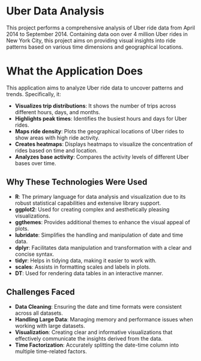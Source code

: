 # Uber Data Analysis
This project performs a comprehensive analysis of Uber ride data from April 2014 to September 2014. Containing data oon over 4 million Uber rides in New York City, this project aims on providing visual insights into ride patterns based on various time dimensions and geographical locations.


# What the Application Does
This application aims to analyze Uber ride data to uncover patterns and trends. Specifically, it:

* **Visualizes trip distributions**: It shows the number of trips across different hours, days, and months.
* **Highlights peak times**: Identifies the busiest hours and days for Uber rides.
* **Maps ride density**: Plots the geographical locations of Uber rides to show areas with high ride activity.
* **Creates heatmaps**: Displays heatmaps to visualize the concentration of rides based on time and location.
* **Analyzes base activity**: Compares the activity levels of different Uber bases over time.


## Why These Technologies Were Used
* **R**: The primary language for data analysis and visualization due to its robust statistical capabilities and extensive library support.
* **ggplot2**: Used for creating complex and aesthetically pleasing visualizations.
* **ggthemes**: Provides additional themes to enhance the visual appeal of plots.
* **lubridate**: Simplifies the handling and manipulation of date and time data.
* **dplyr**: Facilitates data manipulation and transformation with a clear and concise syntax.
* **tidyr**: Helps in tidying data, making it easier to work with.
* **scales**: Assists in formatting scales and labels in plots.
* **DT**: Used for rendering data tables in an interactive manner.


## Challenges Faced
* **Data Cleaning**: Ensuring the date and time formats were consistent across all datasets.
* **Handling Large Data**: Managing memory and performance issues when working with large datasets.
* **Visualization**: Creating clear and informative visualizations that effectively communicate the insights derived from the data.
* **Time Factorization**: Accurately splitting the date-time column into multiple time-related factors.
